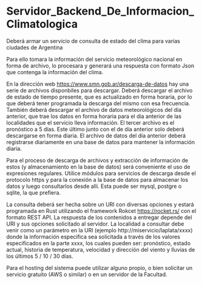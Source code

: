 # Servidor_Backend_De_Informacion_Climatologica
Deberá armar un servicio de consulta de estado del clima para varias ciudades de Argentina

Para ello tomara la información del servicio meteorológico nacional en forma de archivo, lo procesara y generará una respuesta con formato Json que contenga la información del clima.

En la dirección web https://www.smn.gob.ar/descarga-de-datos hay una serie de archivos disponbiles para descargar. Deberá descargar el archivo de estado de tiempo presente, que es actualizado en forma horaria, por lo que deberá tener programada la descarga del mismo con esa frecuencia. También deberá descargar el archivo de datos meteorológicos del día anterior, que trae los datos en forma horaria para el día anterior de las localidades que el servicio lleva información. El tercer archivo es el pronóstico a 5 días. Este último junto con el de día anterior solo deberá descargarse en forma diaria. El archivo de datos del día anterior deberá registrarse diariamente en una base de datos para mantener la información diaria.

Para el proceso de descarga de archivos y extracción de información de estos (y almacenamiento en la base de datos) será conveniente el uso de expresiones regulares. Utilice módulos para servicios de descarga desde el protocolo https y para la conexión a la base de datos para almacenar los datos y luego consultarlos desde alli. Esta puede ser mysql, postgre o sqlite, la que prefiera.

La consulta deberá ser hecha sobre un URI con diversas opciones y estará programada en Rust utilizando el framework Rokcet https://rocket.rs/ con el formato REST API. La respuesta de los contenidos a entregar depende del URI y sus opciones solicitado al servidor. La localidad a consultar debe venir como un parámetro en la URI (ejemplo http://miservicio/laplata/xxxx) donde la información especifica sea solicitada a través de los valores especificados en la parte xxxx, los cuales pueden ser: pronóstico, estado actual, historia de temperatura, velocidad y dirección del viento y lluvias de los últimos 5 / 10 / 30 días.

Para el hosting del sistema puede utilizar alguno propio, o bien solicitar un servicio gratuito (AWS o similar) o en un servidor de la Facultad.
